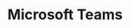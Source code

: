 ---
title: "Microsoft Teams"
description: "Learn more to help you build custom Microsoft Teams apps"
image: "/images/guidance-background-teams.webp"
externalUrl: "https://docs.microsoft.com/microsoftteams/platform/?WT.mc_id=m365-12936-cxa"
---